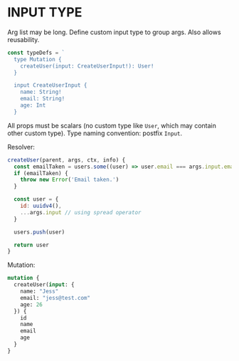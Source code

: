 # INPUT TYPE

Arg list may be long. Define custom input type to group args. Also allows reusability.

```javascript
const typeDefs = `
  type Mutation {
    createUser(input: CreateUserInput!): User!
  }

  input CreateUserInput {
    name: String!
    email: String!
    age: Int
  }
```

All props must be scalars (no custom type like `User`, which may contain other custom type). Type naming convention: postfix `Input`.

Resolver:

```javascript
createUser(parent, args, ctx, info) {
  const emailTaken = users.some((user) => user.email === args.input.email)
  if (emailTaken) {
    throw new Error('Email taken.')
  }

  const user = {
    id: uuidv4(),
    ...args.input // using spread operator
  }

  users.push(user)

  return user
}
```

Mutation:

```graphql
mutation {
  createUser(input: {
    name: "Jess"
    email: "jess@test.com"
    age: 26
  }) {
    id
    name
    email
    age
  }
}
```
